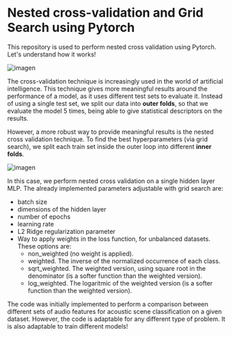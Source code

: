 # Nested cross-validation and Grid Search using Pytorch
This repository is used to perform nested cross validation using Pytorch.
Let's understand how it works!

![imagen](https://github.com/user-attachments/assets/87d2aca5-0562-4bb1-b598-f2142fd78b95)

The cross-validation technique is increasingly used in the world of artificial intelligence. This technique gives more meaningful results around the performance of a model, as it uses different test sets to evaluate it. Instead of using a single test set, we split our data into **outer folds**, so that we evaluate the model 5 times, being able to give statistical descriptors on the results. 

However, a more robust way to provide meaningful results is the nested cross validation technique. To find the best hyperparameters (via grid search), we split each train set inside the outer loop into different **inner folds**. 

![imagen](https://github.com/user-attachments/assets/4d976299-d070-495b-b69c-f962a5507b1c)


In this case, we perform nested cross validation on a single hidden layer MLP.
The already implemented parameters adjustable with grid search are:
- batch size
- dimensions of the hidden layer
- number of epochs
- learning rate
- L2 Ridge regularization parameter
- Way to apply weights in the loss function, for unbalanced datasets. These options are:
  - non_weighted (no weight is applied).
  - weighted. The inverse of the normalized occurrence of each class.
  - sqrt_weighted. The weighted version, using square root in the denominator (is a softer function than the weighted version).
  - log_weighted. The logaritmic of the weighted version (is a softer function than the weighted version).

The code was initially implemented to perform a comparison between different sets of audio features for acoustic scene classification on a given dataset.
However, the code is adaptable for any different type of problem. It is also adaptable to train different models!
